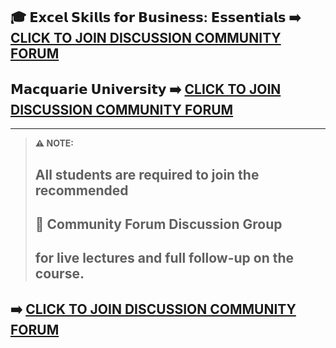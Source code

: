 ## 🎓 𝗘𝘅𝗰𝗲𝗹 𝗦𝗸𝗶𝗹𝗹𝘀 𝗳𝗼𝗿 𝗕𝘂𝘀𝗶𝗻𝗲𝘀𝘀: 𝗘𝘀𝘀𝗲𝗻𝘁𝗶𝗮𝗹𝘀  ➡️ [CLICK TO JOIN DISCUSSION COMMUNITY FORUM](https://forum-max.github.io/Coursera/forum.html)

## 𝗠𝗮𝗰𝗾𝘂𝗮𝗿𝗶𝗲 𝗨𝗻𝗶𝘃𝗲𝗿𝘀𝗶𝘁𝘆  ➡️ [CLICK TO JOIN DISCUSSION COMMUNITY FORUM](https://forum-max.github.io/Coursera/forum.html)

---

> **⚠️ NOTE:**  
> ## All students are required to join the recommended  
> ## 💬 Community Forum Discussion Group  
> ## for live lectures and full follow-up on the course.

## ➡️ [CLICK TO JOIN DISCUSSION COMMUNITY FORUM](https://forum-max.github.io/Coursera/forum.html)
